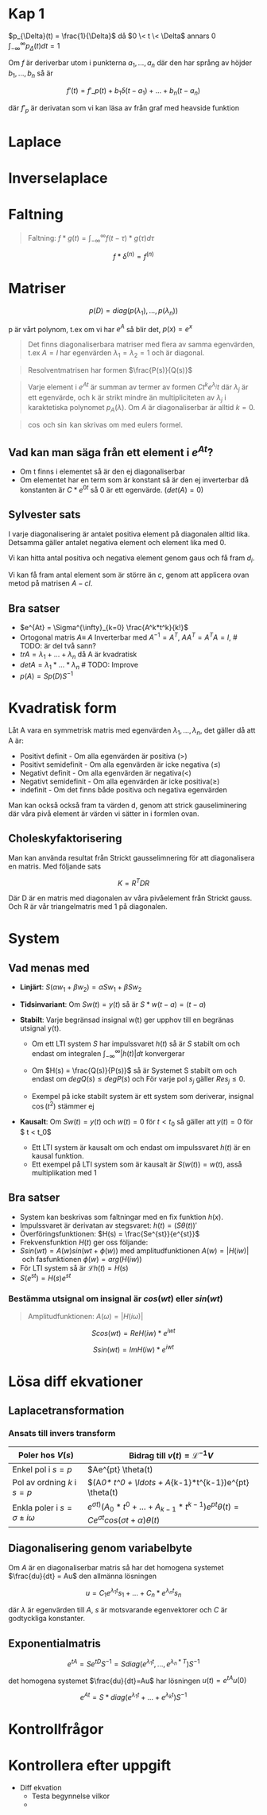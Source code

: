 # Kap 1

$p_{\Delta}(t) = \frac{1}{\Delta}$ då $0 \< t \< \Delta$ annars 0
$\int^{\infty}_{-\infty} p_{\Delta}(t) dt = 1$

Om $f$ är deriverbar utom i punkterna $a_1, \ldots, a_n$ där den har språng av höjder $b_1,\ldots,b_n$ så är

$$
f'(t) = f'\_p(t) + b_1\delta(t-a_1)+\ldots+b_n(t-a_n)
$$

där $f'_p$ är derivatan som vi kan läsa av från graf med heavside funktion

# Laplace

# Inverselaplace

# Faltning

> Faltning: $f \ast g(t) = \int_{-\infty}^{\infty} f(t-\tau)*g(\tau) d\tau$

$$
f \ast \delta^{(n)} = f^{(n)}
$$

# Matriser

$$
p(D) = diag(p(\lambda_1),\ldots,p(\lambda_n))
$$

p är vårt polynom, t.ex om vi har $e^A$ så blir det, $p(x) = e^x$

> Det finns diagonaliserbara matriser med flera av samma egenvärden, t.ex $A = I$ har egenvärden $\lambda_1 = \lambda_2 = 1$ och är diagonal.

> Resolventmatrisen har formen $\frac{P(s)}{Q(s)}$

> Varje element i $e^{At}$ är summan av termer av formen $C t^k e^{\lambda_j} t$ där $\lambda_j$ är ett egenvärde, och k är strikt mindre än multipliciteten av
> $\lambda_j$ i karaktetiska polynomet $p_A(\lambda)$. Om $A$ är diagonaliserbar är alltid $k=0$.

> $\cos$ och $\sin$ kan skrivas om med eulers formel.

## Vad kan man säga från ett element i $e^{At}$?

- Om t finns i elementet så är den ej diagonaliserbar
- Om elementet har en term som är konstant så är den ej inverterbar då konstanten är $C*e^{0t}$ så $0$ är ett egenvärde. ($det(A)=0$)

## Sylvester sats

I varje diagonalisering är antalet positiva element på diagonalen alltid lika. Detsamma gäller antalet negativa element och element lika med 0.

Vi kan hitta antal positiva och negativa element genom gaus och få fram $d_i$.

Vi kan få fram antal element som är större än $c$, genom att applicera ovan metod på matrisen $A-cI$.

## Bra satser

- $e^{At} = \Sigma^{\infty}_{k=0} \frac{A^k*t^k}{k!}$
- Ortogonal matris $A \equiv$ $A$ Inverterbar med $A^{-1}=A^T$, $AA^T=A^TA=I$, # TODO: är del två sann?
- $tr A = \lambda_1 + \ldots + \lambda_n$ då A är kvadratisk
- $det A = \lambda_1 * \ldots *\lambda_n$ # TODO: Improve
- $p(A) = Sp(D)S^{-1}$

# Kvadratisk form

Låt A vara en symmetrisk matris med egenvärden $\lambda_1, \ldots, \lambda_n$, det gäller då att A är:

- Positivt definit - Om alla egenvärden är positiva ($>$)
- Positivt semidefinit - Om alla egenvärden är icke negativa ($\leq$)
- Negativt definit - Om alla egenvärden är negativa($<$)
- Negativt semidefinit - Om alla egenvärden är icke positiva($\geq$)
- indefinit - Om det finns både positiva och negativa egenvärden

Man kan också också fram ta värden d, genom att strick gauseliminering där våra pivå element är värden vi sätter in i formlen ovan.

## Choleskyfaktorisering

Man kan använda resultat från Strickt gausselimnering för att diagonalisera en matris. Med följande sats

$$
K = R^TDR
$$

Där D är en matris med diagonalen av våra pivåelement från Strickt gauss. Och R är vår triangelmatris med $1$ på diagonalen.

# System

## Vad menas med

- **Linjärt**: $S(\alpha w_1 + \beta w_2) = \alpha S w_1 + \beta S w_2$
- **Tidsinvariant**: Om $S w(t) = y(t)$ så är $S*w(t-a) =  (t-a)$
- **Stabilt**: Varje begränsad insignal w(t) ger upphov till en begränas utsignal y(t).

  - Om ett LTI system $S$ har impulssvaret $h(t)$ så är $S$ stabilt om och endast om integralen $\int_{-\infty}^{\infty} |h(t)| dt$ konvergerar

  - Om $H(s) = \frac{Q(s)}{P(s)}$ så är Systemet S stabilt om och endast om $deg Q(s) \leq deg P(s)$ och För varje pol $s_j$ gäller $Re s_j \le 0$.
  - Exempel på icke stabilt system är ett system som deriverar, insignal $\cos (t^2)$ stämmer ej

- **Kausalt**: Om $S w(t) = y(t)$ och $w(t) = 0$ för $t < t_0$ så gäller att $y(t) = 0$ för $ t < t_0$
  - Ett LTI system är kausalt om och endast om impulssvaret $h(t)$ är en kausal funktion.
  - Ett exempel på LTI system som är kausalt är $S(w(t)) = w(t)$, asså multiplikation med 1

## Bra satser

- System kan beskrivas som faltningar med en fix funktion $h(x)$.
- Impulssvaret är derivatan av stegsvaret: $h(t) = (S\theta(t))'$
- Överföringsfunktionen: $H(s) = \frac{Se^{st}}{e^{st}}$
- Frekvensfunktion $H(t)$ ger oss följande:
- $S sin(w t) = A(w) sin(wt+ \phi(w))$ med amplitudfunktionen $A(w) = |H(iw)|$ och fasfunktionen $\phi(w) = arg(H(iw))$
- För LTI system så är $\mathcal{L} h(t) = H(s)$
- $S(e^{st}) = H(s)e^{st}$

### Bestämma utsignal om insignal är $cos(wt)$ eller $sin(wt)$

> Amplitudfunktionen: $A(\omega) = |H(i\omega)|$

$$
  S cos(wt) = Re H(iw) * e^{iwt}
$$

$$
 S sin(wt) = Im H(iw) * e^{iwt}
$$

# Lösa diff ekvationer

## Laplacetransformation

### Ansats till invers transform

| Poler hos $V(s)$                      | Bidrag till $v(t) = \mathcal{L}^{-1} V$                                                                              |
| ------------------------------------- | -------------------------------------------------------------------------------------------------------------------- |
| Enkel pol i $s=p$                     | $Ae^{pt} \theta(t)                                                                                                   |
| Pol av ordning $k$ i $s=p$            | $(A*0\* t^0 + \ldots + A*{k-1}\*t^{k-1})e^{pt} \theta(t)                                                             |
| Enkla poler i $s=\sigma \pm i \omega$ | $e^{\sigma t)} (A_0* t^0 + \ldots + A_{k-1}*t^{k-1})e^{pt} \theta(t) = Ce^{\sigma t}cos(\sigma t + \alpha)\theta(t)$ |

## Diagonalisering genom variabelbyte

Om $A$ är en diagonaliserbar matris så har det homogena systemet $\frac{du}{dt} = Au$ den allmänna lösningen

$$
    u=C_1e^{\lambda_1t}s_1+\ldots+C_n*e^{\lambda_nt}s_n
$$

där $\lambda$ är egenvärden till $A$, $s$ är motsvarande egenvektorer och $C$ är godtyckliga konstanter.

## Exponentialmatris

$$
    e^{tA} = Se^{tD}S^{-1} = S diag(e^{\lambda_1t}, \ldots, e^{\lambda_n * T}) S^{-1}
$$

det homogena systemet $\frac{du}{dt}=Au$ har lösningen $u(t)=e^{tA}u(0)$

$$
e^{At} = S * diag(e^{\lambda_1t}+\ldots+e^{\lambda_k t}) S^{-1}
$$

# Kontrollfrågor

# Kontrollera efter uppgift

- Diff ekvation
  - Testa begynnelse vilkor
  -
